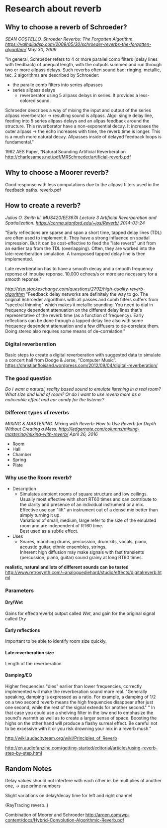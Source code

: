 # Research about reverb

## Why to choose a reverb of Schroeder?
*SEAN COSTELLO. Shroeder Reverbs: The Forgotten Algorithm. 
https://valhalladsp.com/2009/05/30/schroeder-reverbs-the-forgotten-algorithm/
May 30, 2009*

"In general, Schroeder refers to 4 or more parallel comb filters (delay lines with feedback) 
of unequal length, with the outputs summed and run through two or more allpass delays.
Such reverbs often sound bad: ringing, metallic, tec.
2 algorithms are described by Schroeder:
* the paralle comb filters into series allpasses
* series allpass delays 
	* reverberator using 5 allpass delays in series. It provides a less-colored sound.
	
Schroeder describes a way of mixing the input and output of the series allpass reverberator -> resulting sound
is allpass. 
Algo: single delay line, feeding into 5 series allpass delays and an allpas feedback around the structure.
This reverberator have a non-exponential decay. 
It increases the outer allpass -> the echo increases with time, the reverb time is longer.
This is a much more natural decay. Allpasses inside of delayed feedback loops is fundamental."

1962 AES Paper, “Natural Sounding Artificial Reverberation
http://charlesames.net/pdf/MRSchroeder/artificial-reverb.pdf

## Why to choose a Moorer reverb?
Good response with less computations due to the allpass filters used in the feedback paths.
reverb.pdf

## How to create a reverb?
*Julius O. Smith III. MUS420/EE367A Lecture 3 Artificial Reverberation and Spatialization.
https://ccrma.stanford.edu/~jos/Reverb/
2014-03-24*

"Early reflections are sparse and span a short time, tapped delay lines (TDL) are often used to 
implement it. They have a strong influence on spatial impression. But it can be cost-effective to feed 
the "late reverb" unit from an earlier tap from the TDL (overlapping).
Often, they are worked into the late-reverberation simulation. A transposed tapped delay line is then implemented.

Late reverberation has to have a smooth decay and a smooth frequency reponse of impulse reponse. 
10,000 echoes/s or more are necessary for a smooth reponse."

*http://dsp.stackexchange.com/questions/2792/high-quality-reverb-algorithm*
"Feedback delay networks are definitely the way to go. The original Schroeder algorithms with all passes 
and comb filters suffers from "spectral thinning" which makes it metallic sounding. You need to dial in 
frequency dependent attenuation on the different delay lines that's representative of the reverb time (as a function of frequency). Early reflections can be done through a tapped delay line also with some frequency dependent attenuation and a few diffusers to de-correlate them. Doing stereo also requires some means of de-correlation."

### Digital reverberation
Basic steps to create a digital reverberation with suggested data to simulate a concert hall from 
Dodge & Jerse, “Computer Music”.
https://christianfloisand.wordpress.com/2012/09/04/digital-reverberation/

### The good question
*Do I want a natural, reality based sound to emulate listening in a real room?  
What size and kind of room?*
*Or do I want to use reverb more as a noticeable effect and ear candy for the listener?*

### Different types of reverbs
*MIXING & MASTERING. Mixing with Reverb: How to Use Reverb for Depth Without Creating a Mess.
http://ledgernote.com/columns/mixing-mastering/mixing-with-reverb/
April 26, 2016*
* Room
* Hall
* Chamber
* Spring 
* Plate

### Why use the Room reverb?
* Description
	* Simulates ambient rooms of square structure and low ceilings.  
Usually most effective with short RT60 times and can contribute to the clarity and presence of an individual instrument or a mix.  
Effective use can "lift" an instrument out of a dense mix better than simply turning it up.  
Variations of small, medium, large refer to the size of the emulated room and are independent of RT60 time.  
Best used as a subtle effect.
* Uses
	* Snares, marching drums, percussion, drum kits, vocals, piano, acoustic guitar, ethnic ensembles, strings.  
Inherent high diffusion may make signals with fast transients (percussion, piano, guitar) sound grainy at long RT60 times.

**realistic, natural and lots of different sounds can be tested**
http://www.retrosynth.com/~analoguediehard/studio/effects/digitalreverb.html 

### Parameters
#### Dry/Wet
Gains for effect(reverb) output called *Wet*, and gain for the original signal called *Dry*

#### Early reflections
Important to be able to identify room size quickly.

#### Late reverberation size
Length of the reverberation

#### Damping/EQ
Higher frequencies "dies" earlier than lower frequencies, correctly implemented will make the reverberation sound more real.
"Generally speaking, damping is expressed as a ratio. For example, a damping of 1/2 on a two second reverb means the high frequencies disappear after just one second, while the rest of the signal extends for another second."
" In that case you could use a shelving filter in the low end to emphasize the sound's warmth as well as to create a larger sense of space. Boosting the highs on the other hand will produce a flashy surreal effect. Be careful not to be excessive with it or you risk drowning your mix in a reverb mush."

http://wiki.audacityteam.org/wiki/Principles_of_Reverb
 
http://en.audiofanzine.com/getting-started/editorial/articles/using-reverb-step-by-step.html

## Random Notes
Delay values should not interfere with each other ie. be multiplies of another one, -> use prime numbers 
  
Slight variations on delay/decay time for left and right channel

(RayTracing reverb..)

Combination of Moorer and Schroeder
http://arqen.com/wp-content/docs/Hybrid-Convolution-Algorithmic-Reverb.pdf
